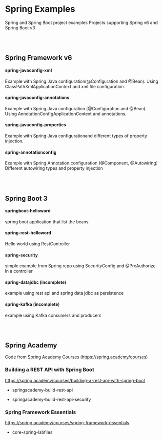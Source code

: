 # Spring Examples
Spring and Spring Boot project examples
Projects supporting Spring v6 and Spring Boot v3

<br/>
<br/>

## Spring Framework v6

#### spring-javaconfig-xml

Example with Spring Java configuration(@Configuration and @Bean).
Using ClassPathXmlApplicationContext and xml file configuration.

#### spring-javaconfig-annotations
Example with Spring Java configuration (@Configuration and @Bean).
Using AnnotationConfigApplicationContext and annotations.

#### spring-javaconfig-properties
Example with Spring Java configurationand different types of property injection.

#### spring-annotationconfig
Example with Spring Annotation configuration (@Component, @Autowiring)
Different autowiring types and property injection


<br/>
<br/>

## Spring Boot 3

#### springboot-helloword
spring boot application that list the beans

#### spring-rest-helloword
Hello world using RestController

#### spring-security
simple example from Spring repo using SecurityConfig and @PreAuthorize in a controller

#### spring-datajdbc (incomplete)
example using rest api and spring data jdbc as persistence

#### spring-kafka (incomplete)

example using Kafka consumers and producers

<br/>
<br/>

## Spring Academy
Code from Spring Academy Courses (https://spring.academy/courses)

### Building a REST API with Spring Boot
https://spring.academy/courses/building-a-rest-api-with-spring-boot

- springacademy-build-rest-api

- springacademy-build-rest-api-security



### Spring Framework Essentials

https://spring.academy/courses/spring-framework-essentials

- core-spring-labfiles
